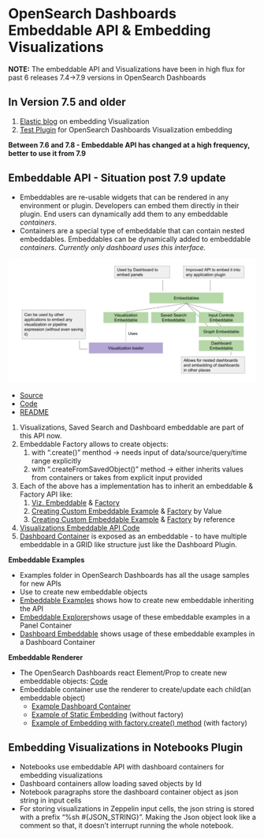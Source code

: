 # OpenSearch Dashboards Embeddable API & Embedding Visualizations

**NOTE:** The embeddable API and Visualizations have been in high flux for past 6 releases 7.4→7.9 versions in OpenSearch Dashboards

## **In Version 7.5 and older**

1. [Elastic blog](https://www.elastic.co/blog/developing-new-kibana-visualizations) on embedding Visualization
2. [Test Plugin](https://github.com/elastic/kibana/tree/7.5/test/plugin_functional/plugins/kbn_tp_visualize_embedding) for OpenSearch Dashboards Visualization embedding

**Between 7.6 and 7.8 - Embeddable API has changed at a high frequency, better to use it from 7.9**

## **Embeddable API - Situation post 7.9 update**

- Embeddables are re-usable widgets that can be rendered in any environment or plugin. Developers can embed them directly in their plugin. End users can dynamically add them to any embeddable _containers_.
- Containers are a special type of embeddable that can contain nested embeddables. Embeddables can be dynamically added to embeddable _containers_. _Currently only dashboard uses this interface._

![Embeddable API](../dev/images/Embeddable_API.png)

* [Source](https://github.com/elastic/kibana/issues/19875)
* [Code](https://github.com/elastic/kibana/tree/main/src/plugins/embeddable)
* [README](https://github.com/elastic/kibana/blob/main/src/plugins/embeddable/README.md)

1. Visualizations, Saved Search and Dashboard embeddable are part of this API now.
2. Embeddable Factory allows to create objects:
   1. with “.create()” menthod → needs input of data/source/query/time range explicitly
   2. with “.createFromSavedObject()” method → either inherits values from containers or takes from explicit input provided
3. Each of the above has a implementation has to inherit an embeddable & Factory API like:
   1. [Viz. Embeddable](https://github.com/elastic/kibana/blob/main/src/plugins/visualizations/public/embeddable/visualize_embeddable.ts) & [Factory](https://github.com/elastic/kibana/blob/main/src/plugins/visualizations/public/embeddable/visualize_embeddable_factory.tsx)
   2. [Creating Custom Embeddable Example](https://github.com/elastic/kibana/blob/main/examples/embeddable_examples/public/multi_task_todo/multi_task_todo_embeddable.tsx) & [Factory](https://github.com/elastic/kibana/blob/main/examples/embeddable_examples/public/multi_task_todo/multi_task_todo_embeddable_factory.ts) by Value
   3. [Creating Custom Embeddable Example](https://github.com/elastic/kibana/blob/main/examples/embeddable_examples/public/todo/todo_ref_embeddable.tsx) & [Factory](https://github.com/elastic/kibana/blob/main/examples/embeddable_examples/public/todo/todo_ref_embeddable_factory.tsx) by reference
4. [Visualizations Embeddable API Code](https://github.com/streamich/kibana/tree/main/src/plugins/visualizations/public/embeddable)
5. [Dashboard Container](https://github.com/elastic/kibana/blob/main/src/plugins/dashboard/public/application/embeddable/dashboard_container.tsx) is exposed as an embeddable - to have multiple embeddable in a GRID like structure just like the Dashboard Plugin.

**Embeddable Examples**

- Examples folder in OpenSearch Dashboards has all the usage samples for new APIs
- Use <EmbeddableRenderer/> to create new embeddable objects
- [Embeddable Examples](https://github.com/elastic/kibana/tree/main/examples/embeddable_examples) shows how to create new embeddable inheriting the API
- [Embeddable Explorer](https://github.com/elastic/kibana/tree/main/examples/embeddable_explorer)shows usage of these embeddable examples in a Panel Container
- [Dashboard Embeddable](https://github.com/elastic/kibana/tree/main/examples/dashboard_embeddable_examples) shows usage of these embeddable examples in a Dashboard Container

**Embeddable Renderer**

- The OpenSearch Dashboards react Element/Prop to create new embeddable objects: [Code](https://github.com/elastic/kibana/blob/main/src/plugins/embeddable/public/lib/embeddables/embeddable_renderer.tsx)
- Embeddable container use the renderer to create/update each child(an embeddable object)
  - [Example Dashboard Container](https://github.com/elastic/kibana/blob/main/src/plugins/dashboard/public/application/embeddable/dashboard_container_by_value_renderer.tsx)
  - [Example of Static Embedding](https://github.com/elastic/kibana/blob/main/examples/embeddable_explorer/public/hello_world_embeddable_example.tsx#L59) (without factory)
  - [Example of Embedding with factory.create() method](https://github.com/elastic/kibana/blob/main/examples/embeddable_explorer/public/hello_world_embeddable_example.tsx#L73) (with factory)

## Embedding Visualizations in Notebooks Plugin

- Notebooks use embeddable API with dashboard containers for embedding visualizations
- Dashboard containers allow loading saved objects by Id
- Notebook paragraphs store the dashboard container object as json string in input cells
- For storing visualizations in Zeppelin input cells, the json string is stored with a prefix “%sh #{JSON_STRING}”. Making the Json object look like a comment so that, it doesn’t interrupt running the whole notebook.
